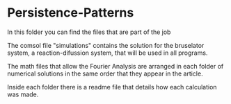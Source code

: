 # Persistence-Patterns

In this folder you can find the files that are part of the job

The comsol file "simulations" contains the solution for the bruselator system,
a reaction-difussion system, that will be used in all programs.

The math files that allow the Fourier Analysis are arranged in each folder
of numerical solutions in the same order that they appear in the article.

Inside each folder there is a readme file that details how each calculation was made.
